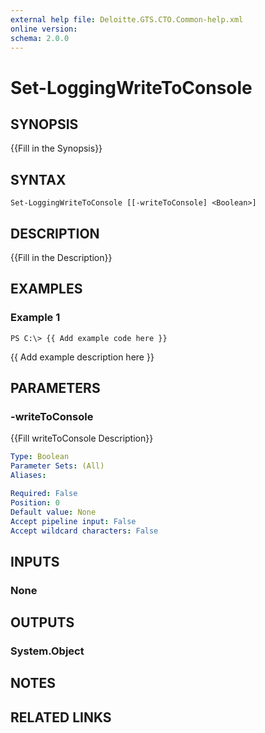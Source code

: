 ```yaml
---
external help file: Deloitte.GTS.CTO.Common-help.xml
online version: 
schema: 2.0.0
---
```


# Set-LoggingWriteToConsole

## SYNOPSIS
{{Fill in the Synopsis}}

## SYNTAX

```
Set-LoggingWriteToConsole [[-writeToConsole] <Boolean>]
```

## DESCRIPTION
{{Fill in the Description}}

## EXAMPLES

### Example 1
```
PS C:\> {{ Add example code here }}
```

{{ Add example description here }}

## PARAMETERS

### -writeToConsole
{{Fill writeToConsole Description}}

```yaml
Type: Boolean
Parameter Sets: (All)
Aliases: 

Required: False
Position: 0
Default value: None
Accept pipeline input: False
Accept wildcard characters: False
```

## INPUTS

### None


## OUTPUTS

### System.Object

## NOTES

## RELATED LINKS

